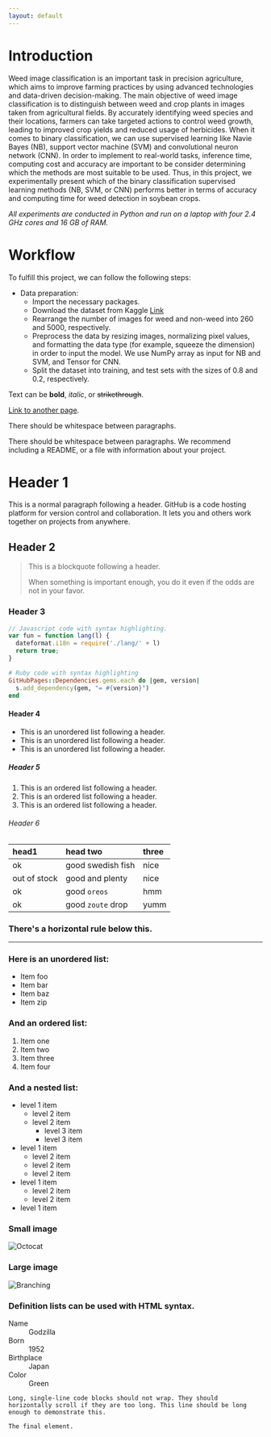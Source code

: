 ```yaml
---
layout: default
---
```


# Introduction

Weed image classification is an important task in precision agriculture, which aims to improve farming practices by using advanced technologies and data-driven decision-making. The main objective of weed image classification is to distinguish between weed and crop plants in images taken from agricultural fields. By accurately identifying weed species and their locations, farmers can take targeted actions to control weed growth, leading to improved crop yields and reduced usage of herbicides. When it comes to binary classification, we can use supervised learning like Navie Bayes (NB), support vector machine (SVM) and convolutional neuron network (CNN). In order to implement to real-world tasks, inference time, computing cost and accuracy are important to be consider determining which the methods are most suitable to be used. Thus, in this project, we experimentally present which of the binary classification supervised learning methods (NB, SVM, or CNN) performs better in terms of accuracy and computing time for weed detection in soybean crops.

_All experiments are conducted in Python and run on a laptop with four 2.4 GHz cores and 16 GB of RAM._

# Workflow

To fulfill this project, we can follow the following steps:

- Data preparation:
  - Import the necessary packages.
  - Download the dataset from Kaggle [Link](https://www.kaggle.com/datasets/fpeccia/weed-detection-in-soybean-crops)
  - Rearrange the number of images for weed and non-weed into 260 and 5000, respectively.
  - Preprocess the data by resizing images, normalizing pixel values, and formatting the data type (for example, squeeze the dimension) in order to input the model. We use NumPy array as input for NB and SVM, and Tensor for CNN.
  - Split the dataset into training, and test sets with the sizes of 0.8 and 0.2, respectively.


Text can be **bold**, _italic_, or ~~strikethrough~~.

[Link to another page](./another-page.html).

There should be whitespace between paragraphs.

There should be whitespace between paragraphs. We recommend including a README, or a file with information about your project.

# Header 1

This is a normal paragraph following a header. GitHub is a code hosting platform for version control and collaboration. It lets you and others work together on projects from anywhere.

## Header 2

> This is a blockquote following a header.
>
> When something is important enough, you do it even if the odds are not in your favor.

### Header 3

```js
// Javascript code with syntax highlighting.
var fun = function lang(l) {
  dateformat.i18n = require('./lang/' + l)
  return true;
}
```

```ruby
# Ruby code with syntax highlighting
GitHubPages::Dependencies.gems.each do |gem, version|
  s.add_dependency(gem, "= #{version}")
end
```

#### Header 4

*   This is an unordered list following a header.
*   This is an unordered list following a header.
*   This is an unordered list following a header.

##### Header 5

1.  This is an ordered list following a header.
2.  This is an ordered list following a header.
3.  This is an ordered list following a header.

###### Header 6

| head1        | head two          | three |
|:-------------|:------------------|:------|
| ok           | good swedish fish | nice  |
| out of stock | good and plenty   | nice  |
| ok           | good `oreos`      | hmm   |
| ok           | good `zoute` drop | yumm  |

### There's a horizontal rule below this.

* * *

### Here is an unordered list:

*   Item foo
*   Item bar
*   Item baz
*   Item zip

### And an ordered list:

1.  Item one
1.  Item two
1.  Item three
1.  Item four

### And a nested list:

- level 1 item
  - level 2 item
  - level 2 item
    - level 3 item
    - level 3 item
- level 1 item
  - level 2 item
  - level 2 item
  - level 2 item
- level 1 item
  - level 2 item
  - level 2 item
- level 1 item

### Small image

![Octocat](https://github.githubassets.com/images/icons/emoji/octocat.png)

### Large image

![Branching](https://guides.github.com/activities/hello-world/branching.png)


### Definition lists can be used with HTML syntax.

<dl>
<dt>Name</dt>
<dd>Godzilla</dd>
<dt>Born</dt>
<dd>1952</dd>
<dt>Birthplace</dt>
<dd>Japan</dd>
<dt>Color</dt>
<dd>Green</dd>
</dl>

```
Long, single-line code blocks should not wrap. They should horizontally scroll if they are too long. This line should be long enough to demonstrate this.
```

```
The final element.
```
